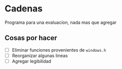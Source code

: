 # Cadenas

Programa para una evaluacion, nada mas que agregar

## Cosas por hacer
- [ ] Eliminar funciones provenientes de `windows.h`
- [ ] Reorganizar algunas lineas
- [ ] Agregar legibilidad

